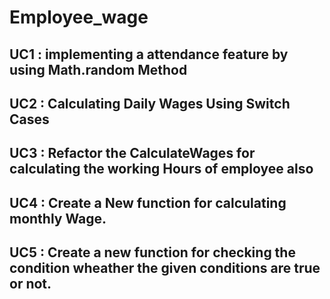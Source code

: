 # Employee_wage

UC1 : implementing a attendance feature by using Math.random Method
----------------------------------------------------------------
UC2 : Calculating Daily Wages Using Switch Cases 
----------------------------------------------------------------
UC3 : Refactor the CalculateWages for calculating the working Hours of employee also 
----------------------------------------------------------------
UC4 : Create a New function for calculating monthly Wage.
----------------------------------------------------------------
UC5 : Create a new function for checking the condition wheather the given conditions are true or not.
----------------------------------------------------------------
